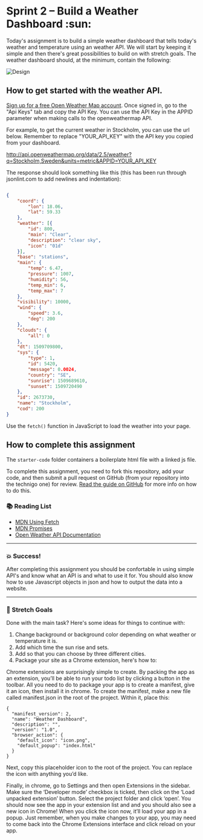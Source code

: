 # Sprint 2 – Build a Weather Dashboard :sun:

Today's assignment is to build a simple weather dashboard that tells today's weather and temperature using an weather API. We will start by keeping it simple and then there's great possibilities to build on with stretch goals. The weather dashboard should, at the minimum, contain the following: 

![Design](https://github.com/Technigo/assignment-weather/blob/master/weather_app.png)

## How to get started with the weather API.

[Sign up for a free Open Weather Map account](https://home.openweathermap.org/users/sign_up). Once signed in, go to the "Api Keys" tab and copy the API Key. You can use the API Key in the APPID parameter when making calls to the openweathermap API.

For example, to get the current weather in Stockholm, you can use the url below. Remember to replace "YOUR_API_KEY" with the API key you copied from your dashboard.

http://api.openweathermap.org/data/2.5/weather?q=Stockholm,Sweden&units=metric&APPID=YOUR_API_KEY

The response should look something like this (this has been run through jsonlint.com to add newlines and indentation):

```json

{
	"coord": {
		"lon": 18.06,
		"lat": 59.33
	},
	"weather": [{
		"id": 800,
		"main": "Clear",
		"description": "clear sky",
		"icon": "01d"
	}],
	"base": "stations",
	"main": {
		"temp": 6.47,
		"pressure": 1007,
		"humidity": 56,
		"temp_min": 6,
		"temp_max": 7
	},
	"visibility": 10000,
	"wind": {
		"speed": 3.6,
		"deg": 200
	},
	"clouds": {
		"all": 0
	},
	"dt": 1509709800,
	"sys": {
		"type": 1,
		"id": 5420,
		"message": 0.0024,
		"country": "SE",
		"sunrise": 1509689610,
		"sunset": 1509720490
	},
	"id": 2673730,
	"name": "Stockholm",
	"cod": 200
}
```

Use the `fetch()` function in JavaScript to load the weather into your page.

## How to complete this assignment

The `starter-code` folder containers a boilerplate html file with a linked js file. 

To complete this assignment, you need to fork this repository, add your code, and then submit a pull request on GitHub (from your repository into the technigo one) for review. [Read the guide on GitHub](https://guides.github.com/activities/forking/) for more info on how to do this.

### :books: Reading List

* [MDN Using Fetch](https://developer.mozilla.org/en-US/docs/Web/API/Fetch_API/Using_Fetch)
* [MDN Promises](https://developer.mozilla.org/en-US/docs/Web/JavaScript/Reference/Global_Objects/Promise)
* [Open Weather API Documentation](https://openweathermap.org/current)

---

### :boom: Success!

After completing this assignment you should be confortable in using simple API's and know what an API is and what to use it for. You should also know how to use Javascript objects in json and how to output the data into a website. 

---

### :runner: Stretch Goals

Done with the main task? Here's some ideas for things to continue with:

1. Change background or background color depending on what weather or temperature it is. 
1. Add which time the sun rise and sets. 
1. Add so that you can choose by three different cities. 
1. Package your site as a Chrome extension, here's how to: 

Chrome extensions are surprisingly simple to create. By packing the app as an extension, you’ll be able to run your todo list by clicking a button in the toolbar. All you need to do to package your app is to create a manifest, give it an icon, then install it in chrome. To create the manifest, make a new file called manifest.json in the root of the project. Within it, place this:

```
{
  "manifest_version": 2,
  "name": "Weather Dashboard",
  "description": "",
  "version": "1.0",
  "browser_action": {
    "default_icon": "icon.png",
    "default_popup": "index.html"
  }
}
```
Next, copy this placeholder icon to the root of the project. You can replace the icon with anything you’d like.

Finally, in chrome, go to Settings and then open Extensions in the sidebar. Make sure the ‘Developer mode’ checkbox is ticked, then click on the ‘Load unpacked extension’ button. Select the project folder and click ‘open’. You should now see the app in your extension list and and you should also see a new icon in Chrome! When you click the icon now, it’ll load your app in a popup. Just remember, when you make changes to your app, you may need to come back into the Chrome Extensions interface and click reload on your app.

